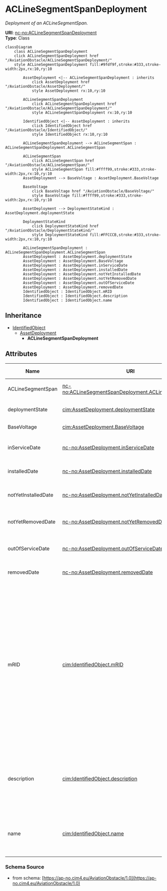 # ACLineSegmentSpanDeployment

_Deployment of an ACLineSegmentSpan._

**URI**: [nc-no:ACLineSegmentSpanDeployment](http://cim4.eu/ns/nc-no#ACLineSegmentSpanDeployment)<br />
**Type**: Class

```mermaid
classDiagram
    class ACLineSegmentSpanDeployment
    click ACLineSegmentSpanDeployment href "/AviationObstacle/ACLineSegmentSpanDeployment/"
    style ACLineSegmentSpanDeployment fill:#9fdf9f,stroke:#333,stroke-width:2px,rx:10,ry:10

        AssetDeployment <|-- ACLineSegmentSpanDeployment : inherits
            click AssetDeployment href "/AviationObstacle/AssetDeployment/"
            style AssetDeployment rx:10,ry:10

        ACLineSegmentSpanDeployment
            click ACLineSegmentSpanDeployment href "/AviationObstacle/ACLineSegmentSpanDeployment/"
            style ACLineSegmentSpanDeployment rx:10,ry:10

        IdentifiedObject <|-- AssetDeployment : inherits
            click IdentifiedObject href "/AviationObstacle/IdentifiedObject/"
            style IdentifiedObject rx:10,ry:10

        ACLineSegmentSpanDeployment --> ACLineSegmentSpan : ACLineSegmentSpanDeployment.ACLineSegmentSpan

        ACLineSegmentSpan
            click ACLineSegmentSpan href "/AviationObstacle/ACLineSegmentSpan/"
            style ACLineSegmentSpan fill:#ffff99,stroke:#333,stroke-width:2px,rx:10,ry:10
        AssetDeployment --> BaseVoltage : AssetDeployment.BaseVoltage

        BaseVoltage
            click BaseVoltage href "/AviationObstacle/BaseVoltage/"
            style BaseVoltage fill:#ffff99,stroke:#333,stroke-width:2px,rx:10,ry:10

        AssetDeployment --> DeploymentStateKind : AssetDeployment.deploymentState

        DeploymentStateKind
            click DeploymentStateKind href "/AviationObstacle/DeploymentStateKind/"
            style DeploymentStateKind fill:#FFCCCB,stroke:#333,stroke-width:2px,rx:10,ry:10

        ACLineSegmentSpanDeployment : ACLineSegmentSpanDeployment.ACLineSegmentSpan
        AssetDeployment : AssetDeployment.deploymentState
        AssetDeployment : AssetDeployment.BaseVoltage
        AssetDeployment : AssetDeployment.inServiceDate
        AssetDeployment : AssetDeployment.installedDate
        AssetDeployment : AssetDeployment.notYetInstalledDate
        AssetDeployment : AssetDeployment.notYetRemovedDate
        AssetDeployment : AssetDeployment.outOfServiceDate
        AssetDeployment : AssetDeployment.removedDate
        IdentifiedObject : IdentifiedObject.mRID
        IdentifiedObject : IdentifiedObject.description
        IdentifiedObject : IdentifiedObject.name
```

## Inheritance
* [IdentifiedObject](IdentifiedObject.md)
    * [AssetDeployment](AssetDeployment.md)
        * **ACLineSegmentSpanDeployment**

## Attributes
| Name | URI | Cardinality and Range | Description | Inheritance |
| ---  | --- | --- | --- | --- |
| ACLineSegmentSpan | [nc-no:ACLineSegmentSpanDeployment.ACLineSegmentSpan](http://cim4.eu/ns/nc-no#ACLineSegmentSpanDeployment.ACLineSegmentSpan) | 0..1 ACLineSegmentSpan | The associated AC Line Segment Span. | direct |
| deploymentState | [cim:AssetDeployment.deploymentState](https://cim.ucaiug.io/ns#AssetDeployment.deploymentState) | 0..1 DeploymentStateKind | Current deployment state of asset. | AssetDeployment |
| BaseVoltage | [cim:AssetDeployment.BaseVoltage](https://cim.ucaiug.io/ns#AssetDeployment.BaseVoltage) | 0..1 BaseVoltage | The associated Base Voltage. | AssetDeployment |
| inServiceDate | [nc-no:AssetDeployment.inServiceDate](http://cim4.eu/ns/nc-no#AssetDeployment.inServiceDate) | 0..1 datetime | Date and time asset was most recently put in service. | AssetDeployment |
| installedDate | [nc-no:AssetDeployment.installedDate](http://cim4.eu/ns/nc-no#AssetDeployment.installedDate) | 0..1 datetime | Date and time asset was most recently installed. | AssetDeployment |
| notYetInstalledDate | [nc-no:AssetDeployment.notYetInstalledDate](http://cim4.eu/ns/nc-no#AssetDeployment.notYetInstalledDate) | 0..1 datetime | Date and time of asset deployment transition to not yet installed. | AssetDeployment |
| notYetRemovedDate | [nc-no:AssetDeployment.notYetRemovedDate](http://cim4.eu/ns/nc-no#AssetDeployment.notYetRemovedDate) | 0..1 datetime | Date and time of asset deployment transition to not yet removed. | AssetDeployment |
| outOfServiceDate | [nc-no:AssetDeployment.outOfServiceDate](http://cim4.eu/ns/nc-no#AssetDeployment.outOfServiceDate) | 0..1 datetime | Date and time asset was most recently taken out of service. | AssetDeployment |
| removedDate | [nc-no:AssetDeployment.removedDate](http://cim4.eu/ns/nc-no#AssetDeployment.removedDate) | 0..1 datetime | Date and time asset was most recently removed. | AssetDeployment |
| mRID | [cim:IdentifiedObject.mRID](https://cim.ucaiug.io/ns#IdentifiedObject.mRID) | 0..1 string | Master resource identifier issued by a model authority. The mRID is unique within an exchange context. Global uniqueness is easily achieved by using a UUID, as specified in RFC 4122, for the mRID. The use of UUID is strongly recommended.For CIMXML data files in RDF syntax conforming to IEC 61970-552, the mRID is mapped to rdf:ID or rdf:about attributes that identify CIM object elements. | IdentifiedObject |
| description | [cim:IdentifiedObject.description](https://cim.ucaiug.io/ns#IdentifiedObject.description) | 0..1 string | The description is a free human readable text describing or naming the object. It may be non unique and may not correlate to a naming hierarchy. | IdentifiedObject |
| name | [cim:IdentifiedObject.name](https://cim.ucaiug.io/ns#IdentifiedObject.name) | 0..1 string | The name is any free human readable and possibly non unique text naming the object. | IdentifiedObject |

### Schema Source
* from schema: [https://ap-no.cim4.eu/AviationObstacle/1.0](https://ap-no.cim4.eu/AviationObstacle/1.0)
